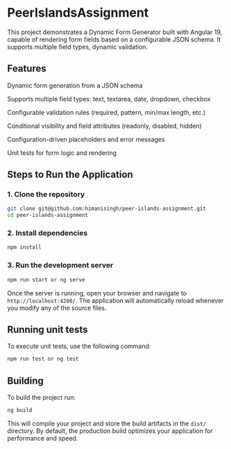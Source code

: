 # PeerIslandsAssignment

This project demonstrates a Dynamic Form Generator built with Angular 19, capable of rendering form fields based on a configurable JSON schema.
It supports multiple field types, dynamic validation.

## Features

Dynamic form generation from a JSON schema

Supports multiple field types: text, textarea, date, dropdown, checkbox

Configurable validation rules (required, pattern, min/max length, etc.)

Conditional visibility and field attributes (readonly, disabled, hidden)

Configuration-driven placeholders and error messages

Unit tests for form logic and rendering

## Steps to Run the Application

### 1. Clone the repository

```bash
git clone git@github.com:himanisingh/peer-islands-assignment.git
cd peer-islands-assignment
```

### 2. Install dependencies

```bash
npm install
```

### 3. Run the development server

```bash
npm run start or ng serve
```

Once the server is running, open your browser and navigate to `http://localhost:4200/`. The application will automatically reload whenever you modify any of the source files.

## Running unit tests

To execute unit tests, use the following command:

```bash
npm run test or ng test
```

## Building

To build the project run:

```bash
ng build
```

This will compile your project and store the build artifacts in the `dist/` directory. By default, the production build optimizes your application for performance and speed.
